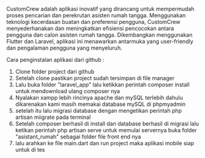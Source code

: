 CustomCrew adalah aplikasi inovatif yang dirancang untuk mempermudah proses pencarian dan perekrutan asisten rumah tangga. Menggunakan teknologi kecerdasan buatan dan preferensi pengguna, CustomCrew menyederhanakan dan meningkatkan efisiensi pencocokan antara pengguna dan calon asisten rumah tangga. Dikembangkan menggunakan Flutter dan Laravel, aplikasi ini menawarkan antarmuka yang user-friendly dan pengalaman pengguna yang menyeluruh.

Cara penginstalan aplikasi dari github :

1. Clone folder project dari github 
2. Setelah clone pastikan project sudah tersimpan di file manager 
3. Lalu buka folder "laravel_app" lalu ketikkan perintah composer install untuk mendownload ulang composer nya
4. Nyalakan xampp lebih rincinya apache dan mySQL terlebih dahulu dikarenakan kami masih memakai database mySQL di phpmyadmin  
5. setelah itu lalu migrasi database dengan mengetikan perintah php artisan miigrate pada terminal 
6. Setelah composer berhasil di install dan database berhasil di migrasi lalu ketikan perintah php artisan serve untuk memulai servernya
   buka folder "asistant_rumah" sebagai folder file front end  nya 
7. lalu arahkan ke file main.dart dan run project maka aplikasi mobile siap untuk di tes 


